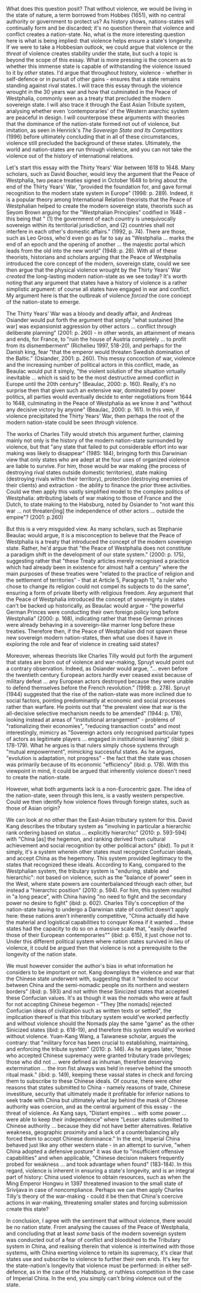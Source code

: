 
What does this question posit? That without violence, we would be living in the state of nature, a term borrowed from Hobbes (1651), with no central authority or government to protect us? As history shows, nations-states will continually form and be discarded; it's no question therein that violence and conflict creates a nation-state. No, what is the more interesting question here is what is being implied: that violence helps ensure a state's longevity. If we were to take a Hobbesian outlook, we could argue that violence or the *threat* of violence creates stability under the state, but such a topic is beyond the scope of this essay. What is more pressing is the concern as to whether this immense state is capable of withstanding the violence issued to it by *other* states. I'd argue that throughout history, violence - whether in self-defence or in pursuit of other gains - ensures that a state remains standing against rival states. I will trace this essay through the violence wrought in the 30 years war and how that culminated in the Peace of Westphalia, commonly seen as a treaty that precluded the modern sovereign state. I will also trace it through the East Asian Tribute system, analysing whether even 'contemporaries' of the Western anarchic system are peaceful in design. I will counterpose these arguments with theories that the dominance of the nation-state formed not out of violence, but imitation, as seen in Henrick's *The Sovereign State and Its Competitors* (1996) before ultimately concluding that in all of these circumstances, violence still precluded the background of these states. Ultimately, the world and nation-states are run through violence, and you can not take the violence out of the history of international relations.

Let's start this essay with the Thirty Years' War between 1618 to 1648. Many scholars, such as David Boucher, would levy the argument that the Peace of Westphalia, two peace treaties signed in October 1648 to bring about the end of the Thirty Years' War, "provided the foundation for, and gave formal recognition to the modern state system in Europe" (1998: p. 289). Indeed, it is a popular theory among International Relation theorists that the Peace of Westphalian helped to create the modern sovereign state, theorists such as Seyom Brown arguing for the "Westphalian Principles" codified in 1648 - this being that " (1) the government of each country is unequivocally sovereign within its territorial jurisdiction, and (2) countries shall not interfere in each other's domestic affairs." (1992, p. 74). There are those, such as Leo Gross, who'd even go as far to say as "Westphalia ... marks the end of an epoch and the opening of another ... the majestic portal which leads from the old into the new world" (1948: p. 28). With all of these theorists, historians and scholars arguing that the Peace of Westphalia introduced the core concept of the modern, sovereign state, could we see then argue that the physical violence wrought by the Thirty Years' War *created* the long-lasting modern nation-state as we see today? It's worth noting that any argument that states have a history of violence is a rather simplistic argument: of course all states have engaged in war and conflict. My argument here is that the outbreak of violence *forced* the core concept of the nation-state to emerge.

The Thirty Years' War was a bloody and deadly affair, and Andreas Osiander would put forth the argument that simply "what sustained [the war] was expansionist aggression by other actors ... conflict through deliberate planning"  (2001: p. 260) - in other words, an attainment of means and ends, for France, to "ruin the house of Austria completely ... to profit from its dismemberment" (Richelieu 1997, 518-20), and perhaps for the Danish king, fear "that the emperor would threaten Swedish domination of the Baltic." (Osiander, 2001: p. 260). This messy concoction of war, violence and the increasing number of political actors in this conflict, made, as Beaulac would put it simply, "the violent solution of the situation virtually inevitable ... which is said to be the most destructive armed conflict in Europe until the 20th century" (Beaulac, 2000: p. 160). Really, it's no surprise then that given such an extensive war, dominated by power politics, all parties would eventually decide to enter negotiations from 1644 to 1648, culminating in the Peace of Westphalia as we know it and "without any decisive victory by anyone" (Beaulac, 2000: p. 161). In this vein, if violence precipitated the Thirty Years' War, then perhaps the root of the modern nation-state could be seen *through* violence.

The works of Charles Tilly would stretch this argument further, claiming mainly not only is the history of the modern nation-state surrounded by violence, but that "any state that failed to put considerable effort into war making was likely to disappear" (1985: 184), bringing forth this Darwinian view that only states who are adept at the four uses of organized violence are liable to survive. For him, those would be war making (the process of destroying rival states outside domestic territories), state making (destroying rivals within their territory), protection (destroying enemies of their clients) and extraction - the ability to finance the prior three activities. Could we then apply this vastly simplified model to the complex politics of Westphalia: attributing labels of war making to those of France and the Dutch, to state making to the Habsburg, noted by Osiander to "not want this war ... not threaten[ing] the independence of other actors ... outside the empire"? (2001: p.260)

But this is a very misguided view. As many scholars, such as Stephanie Beaulac would argue, it is a misconception to believe that the Peace of Westphalia is a treaty that introduced the concept of the modern sovereign state. Rather, he'd argue that "the Peace of Westphalia does not constitute a paradigm shift in the development of our state system." (2000: p. 175), suggesting rather that "these Treaty articles merely recognised a practice which had already been in existence for almost half a century" where the main purposes of these treaties were "related to the practice of religion and the settlement of territories" - that at Article 5, Paragraph 11, "a ruler who chose to change its religion could not compel its subjects to do the same", ensuring a form of private liberty with religious freedom. Any argument that the Peace of Westphalia introduced the concept of sovereignty in states can't be backed up historically, as Beaulac would argue - "the powerful German Princes were conducting their own foreign policy long before Westphalia" (2000: p. 168), indicating rather that these German princes were already behaving in a sovereign-like manner long before these treaties. Therefore then, if the Peace of Westphalian did not spawn these new sovereign modern nation-states, then what use does it have in exploring the role and fear of violence in creating said states? 

Moreover, whereas theorists like Charles Tilly would put forth the argument that states are born out of violence and war-making, Spruyt would point out a contrary observation. Indeed, as Osiander would argue, "... even before the twentieth century European actors hardly ever ceased exist because of military defeat ... any European actors destroyed because they were unable to defend themselves before the French revolution." (1998: p. 278). Spruyt (1944) suggested that the rise of the nation-state was more inclined due to social factors, pointing predominantly at economic and social processes rather than warfare. He points out that "the prevalent view that war is the all-decisive selective mechanism needs to be amended" (1944: p. 178), looking instead at areas of "institutional arrangement" - problems of "rationalizing their economies", "reducing transaction costs" and most interestingly, mimicry as "Sovereign actors only recognised particular types of actors as legitimate players ... engaged in institutional learning" (ibid: p. 178-179). What he argues is that rulers simply chose systems through "mutual empowerment", mimicking successful states. As he argues, "evolution is adaptation, not progress" - the fact that the state was chosen was primarily because of its economic "efficiency" (ibid: p. 178). With this viewpoint in mind, it could be argued that inherently violence doesn't need to create the nation-state.

However, what both arguments lack is a non-Eurocentric gaze. The idea of the nation-state, seen through this lens, is a vastly western perspective. Could we then identify how violence flows through foreign states, such as those of Asian origin?

We can look at no other than the East-Asian tributary system for this. David Kang describes the tributary system as "involving in particular a hierarchic rank ordering based on status ... explicitly hierarchic" (2010: p. 593-594) with "China [as] the hegemon, and ranking derived from cultural achievement and social recognition by other political actors" (ibid). To put it simply, it's a system wherein other states must recognize Confucian ideals, and accept China as the hegemony. This system provided legitimacy to the states that recognized these ideals. According to Kang, compared to the Westphalian system, the tributary system is "enduring, stable and hierarchic": not based on violence, such as the "balance of power" seen in the West, where state powers are counterbalanced through each other, but instead a "hierarchic position" (2010: p. 594). For him, this system resulted in "a long peace", with China having "no need to fight and the secondary power no desire to fight" (ibid: p. 602). Charles Tilly's conception of the nation-state having to undergo a Darwinian state of conflict doesn't apply here: these nations aren't inherently competitive, "China actually did have the material and logistical capabilities to conquer Korea if it wanted ... these states had the capacity to do so on a massive scale that, "easily dwarfed those of their European contemporaries"" (ibid: p. 615), it just chose not to. Under this different political system where nation states survived in lieu of violence, it could be argued then that violence is not a prerequisite to the longevity of the nation state.

We must however consider the author's bias in what information he considers to be important or not. Kang downplays the violence and war that the Chinese state underwent with, suggesting that it "tended to occur between China and the semi-nomadic people on its northern and western borders" (ibid: p. 593) and not within these Sinicized states that accepted these Confucian values. It's as though it was the nomads who were at fault for not accepting Chinese hegemon - "They [the nomads] rejected Confucian ideas of civilization such as written texts or settled", the implication thereof is that this tributary system would've worked perfectly and without violence should the Nomads play the same "game" as the other Sinicized states (ibid: p. 618-19), and therefore this system would've worked without violence. Yuan-Kang Wang, a Taiwanese scholar, argues the contrary: that "military force has been crucial to establishing, maintaining, and enforcing the tribute system" (2010: p. 146). As he argues later, "those who accepted Chinese supremacy were granted tributary trade privileges; those who did not ... were defined as inhuman, therefore deserving extermination ... the iron fist always was held in reserve behind the smooth ritual mask." (ibid: p. 149), keeping these vassal states in check and forcing them to subscribe to these Chinese ideals. Of course, there were other reasons that states submitted to China - namely reasons of trade, Chinese investiture, security that ultimately made it profitable for inferior nations to seek trade with China but ultimately what lay behind the mask of Chinese authority was coercion, and as the central argument of this essay - the threat of violence. As Kang says, "Distant empires ... with some power ... were able to keep their independence" where "Lesser states submitted to Chinese authority ... because they did not have better alternatives. Relative weakness, geographic proximity and a lack of a counterbalancing ally forced them to accept Chinese dominance." In the end, Imperial China behaved just like any other western state - in an attempt to survive, "when China adopted a defensive posture" it was due to "insufficient offensive capabilities" and when applicable, "Chinese decision makers frequently probed for weakness ... and took advantage when found" (183-184). In this regard, violence is inherent in ensuring a state's longevity, and is an integral part of history: China used violence to obtain resources, such as when the Ming Emperor Hongwu in 1397 threatened invasion to the small state of Srivijava in case of noncompliance. Perhaps we can then apply Charles Tilly's theory of the war-making - could it be then that China's coercive actions in war-making, threatening smaller states and forcing submission create this state?

In conclusion, I agree with the sentiment that without violence, there would be no nation state. From analysing the causes of the Peace of Westphalia, and concluding that at least *some* basis of the modern sovereign system was conducted out of a fear of conflict and bloodshed to the Tributary system in China, and realising therein that violence is intertwined with those systems, with China exerting violence to retain its supremacy, it's clear that states use and subscribe to violence to further their own ends. It's key for the state-nation's longevity that violence must be performed: in either self-defence, as in the case of the Habsburg, or ruthless competition in the case of Imperial China. In the end, you simply can't bring violence out of the state.